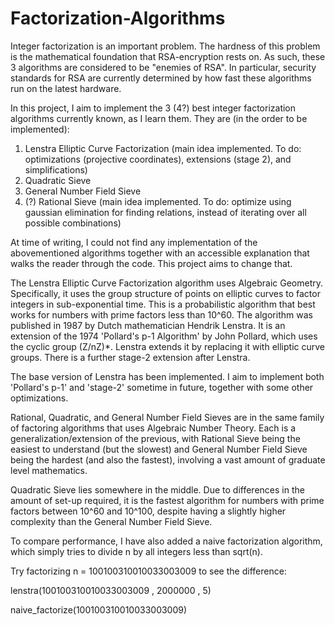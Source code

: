 # Factorization-Algorithms
Integer factorization is an important problem. The hardness of this problem is the mathematical foundation that RSA-encryption rests on. As such, these 3 algorithms are considered to be "enemies of RSA". In particular, security standards for RSA are currently determined by how fast these algorithms run on the latest hardware.

In this project, I aim to implement the 3 (4?) best integer factorization algorithms currently known, as I learn them. They are (in the order to be implemented):

1. Lenstra Elliptic Curve Factorization  (main idea implemented. To do: optimizations (projective coordinates), extensions (stage 2), and simplifications)
2. Quadratic Sieve 
3. General Number Field Sieve
4. (?) Rational Sieve (main idea implemented. To do: optimize using gaussian elimination for finding relations, instead of iterating over all possible combinations)

At time of writing, I could not find any implementation of the abovementioned algorithms together with an accessible explanation that walks the reader through the code. This project aims to change that.

The Lenstra Elliptic Curve Factorization algorithm uses Algebraic Geometry. Specifically, it uses the group structure of points on elliptic curves to factor integers in sub-exponential time. This is a probabilistic algorithm that best works for numbers with prime factors less than 10^60. The algorithm was published in 1987 by Dutch mathematician Hendrik Lenstra. It is an extension of the 1974 'Pollard's p-1 Algorithm' by John Pollard, which uses the cyclic group (Z/nZ)*. Lenstra extends it by replacing it with elliptic curve groups. There is a further stage-2 extension after Lenstra. 

The base version of Lenstra has been implemented. I aim to implement both 'Pollard's p-1' and 'stage-2' sometime in future, together with some other optimizations.

Rational, Quadratic, and General Number Field Sieves are in the same family of factoring algorithms that uses Algebraic Number Theory. Each is a generalization/extension of the previous, with Rational Sieve being the easiest to understand (but the slowest) and General Number Field Sieve being the hardest (and also the fastest), involving a vast amount of graduate level mathematics.

Quadratic Sieve lies somewhere in the middle. Due to differences in the amount of set-up required, it is the fastest algorithm for numbers with prime factors between 10^60 and 10^100, despite having a slightly higher complexity than the General Number Field Sieve.

To compare performance, I have also added a naive factorization algorithm, which simply tries to divide n by all integers less than sqrt(n).

Try factorizing n = 100100310010033003009 to see the difference:

lenstra(100100310010033003009 , 2000000 , 5)

naive_factorize(100100310010033003009)
